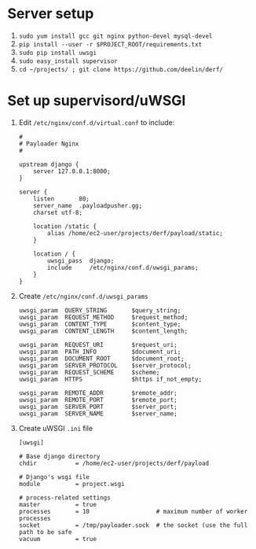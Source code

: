 # Server setup

1. `sudo yum install gcc git nginx python-devel mysql-devel`
2. `pip install --user -r $PROJECT_ROOT/requirements.txt`
3. `sudo pip install uwsgi`
4. `sudo easy_install supervisor`
5. `cd ~/projects/ ; git clone https://github.com/deelin/derf/`


# Set up supervisord/uWSGI
1. Edit `/etc/nginx/conf.d/virtual.conf` to include:
    ```
    #
    # Payloader Nginx
    #

    upstream django {
        server 127.0.0.1:8000;
    }

    server {
        listen       80;
        server_name  .payloadpusher.gg;
        charset utf-8;

        location /static {
            alias /home/ec2-user/projects/derf/payload/static;
        }

        location / {
            uwsgi_pass  django;
            include     /etc/nginx/conf.d/uwsgi_params;
        }
    }
    ```
2. Create `/etc/nginx/conf.d/uwsgi_params`
    ```
    uwsgi_param  QUERY_STRING       $query_string;
    uwsgi_param  REQUEST_METHOD     $request_method;
    uwsgi_param  CONTENT_TYPE       $content_type;
    uwsgi_param  CONTENT_LENGTH     $content_length;

    uwsgi_param  REQUEST_URI        $request_uri;
    uwsgi_param  PATH_INFO          $document_uri;
    uwsgi_param  DOCUMENT_ROOT      $document_root;
    uwsgi_param  SERVER_PROTOCOL    $server_protocol;
    uwsgi_param  REQUEST_SCHEME     $scheme;
    uwsgi_param  HTTPS              $https if_not_empty;

    uwsgi_param  REMOTE_ADDR        $remote_addr;
    uwsgi_param  REMOTE_PORT        $remote_port;
    uwsgi_param  SERVER_PORT        $server_port;
    uwsgi_param  SERVER_NAME        $server_name;
    ```
3. Create uWSGI `.ini` file
    ```
    [uwsgi]
    
    # Base django directory
    chdir           = /home/ec2-user/projects/derf/payload

    # Django's wsgi file
    module          = project.wsgi
    
    # process-related settings
    master          = true
    processes       = 10                   # maximum number of worker processes
    socket          = /tmp/payloader.sock  # the socket (use the full path to be safe
    vacuum          = true
    ```

